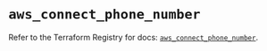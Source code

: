 # `aws_connect_phone_number`

Refer to the Terraform Registry for docs: [`aws_connect_phone_number`](https://registry.terraform.io/providers/hashicorp/aws/6.2.0/docs/resources/connect_phone_number).
